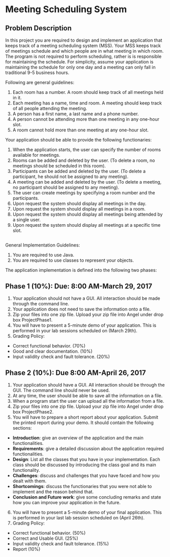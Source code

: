 # Meeting Scheduling System

## Problem Description

In this project you are required to design and implement an application that keeps track of a
meeting scheduling system (MSS). Your MSS keeps track of meetings schedule and which
people are in what meeting in which room. The program is not required to perform scheduling,
rather is is responsible for maintaining the schedule. For simplicity, assume your application is
maintaining the schedule for only one day and a meeting can only fall in traditional 9-5 business
hours.

Following are general guidelines:

1. Each room has a number. A room should keep track of all meetings held in it.
2. Each meeting has a name, time and room. A meeting should keep track of all people attending the meeting.
3. A person has a first name, a last name and a phone number.
4. A person cannot be attending more than one meeting in any one-hour slot.
5. A room cannot hold more than one meeting at any one-hour slot.

Your application should be able to provide the following functionaries:

1. When the application starts, the user can specify the number of rooms available for meetings.
2. Rooms can be added and deleted by the user. (To delete a room, no meetings should be scheduled in this room).
3. Participants can be added and deleted by the user. (To delete a participant, he should not be assigned to any meeting).
4. A meeting can be added and deleted by the user. (To delete a meeting, no participant should be assigned to any meeting).
5. The user can create meetings by specifying a room number and the participants.
6. Upon request the system should display all meetings in the day.
7. Upon request the system should display all meetings in a room.
8. Upon request the system should display all meetings being attended by a single user.
9. Upon request the system should display all meetings at a specific time slot.

## 
General Implementation Guidelines:

1. You are required to use Java.
2. You are required to use classes to represent your objects.

The application implementation is defined into the following two phases:

## Phase 1 (10%): Due: 8:00 AM-March 29, 2017

1. Your application should not have a GUI. All interaction should be made through the command line.
2. Your application does not need to save the information onto a file.
3. Zip your files into one zip file. Upload your zip file into Angel under drop box ProjectPhase1.
4. You will have to present a 5-minute demo of your application. This is performed in your lab sessions scheduled on (March 29th).
5. Grading Policy:
* Correct functional behavior. (70%)
* Good and clear documentation. (10%)
* Input validity check and fault tolerance. (20%)

## Phase 2 (10%): Due 8:00 AM-April 26, 2017

1. Your application should have a GUI. All interaction should be through the GUI. The command line should never be used.
2. At any time, the user should be able to save all the information on a file.
3. When a program start the user can upload all the information from a file.
4. Zip your files into one zip file. Upload your zip file into Angel under drop box ProjectPhase2.
5. You will have to prepare a short report about your application. Submit the printed report during your demo. It should contain the following sections:
* **Introduction**: give an overview of the application and the main functionalities.
* **Requirements**: give a detailed discussion about the application required functionalities.
* **Design**: List all the classes that you have in your implementation. Each class should be discussed by introducing the class goal and its main functionality.
* **Challenges**: discuss and challenges that you have faced and how you dealt with them.
* **Shortcomings**: discuss the functionaries that you were not able to implement and the reason behind that.
* **Conclusion and Future work**: give some concluding remarks and state how you can improve your application in the future.
6. You will have to present a 5-minute demo of your final application. This is performed in your last lab session scheduled on (April 26th).
7. Grading Policy:
* Correct functional behavior. (50%)
* Correct and Usable GUI. (25%)
* Input validity check and fault tolerance. (15%)
* Report (10%)